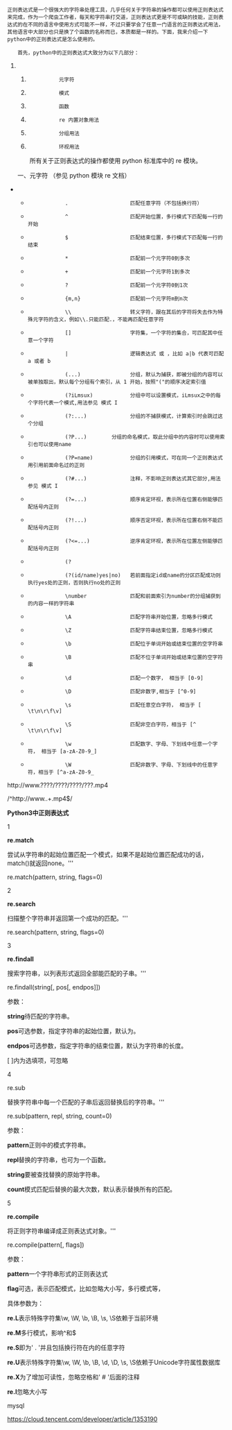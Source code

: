  	正则表达式是一个很强大的字符串处理工具，几乎任何关于字符串的操作都可以使用正则表达式来完成，作为一个爬虫工作者，每天和字符串打交道，正则表达式更是不可或缺的技能，正则表达式的在不同的语言中使用方式可能不一样，不过只要学会了任意一门语言的正则表达式用法，其他语言中大部分也只是换了个函数的名称而已，本质都是一样的。下面，我来介绍一下python中的正则表达式是怎么使用的。 

 	　　首先，python中的正则表达式大致分为以下几部分： 

1. 1.  				元字符 			
   2.  				模式 			
   3.  				函数 			
   4.  				re 内置对象用法 			
   5.  				分组用法 			
   6.  				环视用法 			

 	　　所有关于正则表达式的操作都使用 python 标准库中的 re 模块。 

 	一、元字符 （参见 python 模块 re 文档） 

- -  				.                    匹配任意字符（不包括换行符） 			
  -  				^                    匹配开始位置，多行模式下匹配每一行的开始 			
  -  				$                    匹配结束位置，多行模式下匹配每一行的结束 			
  -  				*                    匹配前一个元字符0到多次 			
  -  				+                    匹配前一个元字符1到多次 			
  -  				?                    匹配前一个元字符0到1次 			
  -  				{m,n}                匹配前一个元字符m到n次 			
  -  				\\                   转义字符，跟在其后的字符将失去作为特殊元字符的含义，例如\\.只能匹配.，不能再匹配任意字符 			
  -  				[]                   字符集，一个字符的集合，可匹配其中任意一个字符 			
  -  				|                    逻辑表达式 或 ，比如 a|b 代表可匹配 a 或者 b 			
  -  				(...)                分组，默认为捕获，即被分组的内容可以被单独取出，默认每个分组有个索引，从 1 开始，按照"("的顺序决定索引值 			
  -  				(?iLmsux)            分组中可以设置模式，iLmsux之中的每个字符代表一个模式,用法参见 模式 I
      			
  -  				(?:...)              分组的不捕获模式，计算索引时会跳过这个分组 			
  -  				(?P...)        分组的命名模式，取此分组中的内容时可以使用索引也可以使用name 			
  -  				(?P=name)            分组的引用模式，可在同一个正则表达式用引用前面命名过的正则 			
  -  				(?#...)              注释，不影响正则表达式其它部分,用法参见 模式 I 			
  -  				(?=...)              顺序肯定环视，表示所在位置右侧能够匹配括号内正则 			
  -  				(?!...)              顺序否定环视，表示所在位置右侧不能匹配括号内正则 			
  -  				(?<=...)             逆序肯定环视，表示所在位置左侧能够匹配括号内正则 			
  -  				(? 			
  -  				(?(id/name)yes|no)   若前面指定id或name的分区匹配成功则执行yes处的正则，否则执行no处的正则
      			
  -  				\number              匹配和前面索引为number的分组捕获到的内容一样的字符串 			
  -  				\A                   匹配字符串开始位置，忽略多行模式 			
  -  				\Z                   匹配字符串结束位置，忽略多行模式 			
  -  				\b                   匹配位于单词开始或结束位置的空字符串 			
  -  				\B                   匹配不位于单词开始或结束位置的空字符串 			
  -  				\d                   匹配一个数字， 相当于 [0-9] 			
  -  				\D                   匹配非数字,相当于 [^0-9] 			
  -  				\s                   匹配任意空白字符， 相当于 [ \t\n\r\f\v] 			
  -  				\S                   匹配非空白字符，相当于 [^ \t\n\r\f\v] 			
  -  				\w                   匹配数字、字母、下划线中任意一个字符， 相当于 [a-zA-Z0-9_] 			
  -  				\W                   匹配非数字、字母、下划线中的任意字符，相当于 [^a-zA-Z0-9_ 			



http://www.????/????/????/???.mp4



/^http:\/\/www\..+\.mp4$/







**Python3中正则表达式**

1

**re.match**

尝试从字符串的起始位置匹配一个模式，如果不是起始位置匹配成功的话，match()就返回none。'''

re.match(pattern, string, flags=0)

2

**re.search**

扫描整个字符串并返回第一个成功的匹配。'''

re.search(pattern, string, flags=0)

3

**re.findall**

搜索字符串，以列表形式返回全部能匹配的子串。'''

re.findall(string[, pos[, endpos]])

参数：

**string**待匹配的字符串。

**pos**可选参数，指定字符串的起始位置，默认为。

**endpos**可选参数，指定字符串的结束位置，默认为字符串的长度。

[ ]内为选填项，可忽略

4

re.sub

替换字符串中每一个匹配的子串后返回替换后的字符串。'''

re.sub(pattern, repl, string, count=0)

参数：

**pattern**正则中的模式字符串。

**repl**替换的字符串，也可为一个函数。

**string**要被查找替换的原始字符串。

**count**模式匹配后替换的最大次数，默认表示替换所有的匹配。

5

**re.compile**

将正则字符串编译成正则表达式对象。'''

re.compile(pattern[, flags])

参数：

**pattern**一个字符串形式的正则表达式

**flag**可选，表示匹配模式，比如忽略大小写，多行模式等，

具体参数为：

**re.L**表示特殊字符集\w, \W,       \b, \B, \s, \S依赖于当前环境

**re.M**多行模式，影响^和$

**re.S**即为' . '并且包括换行符在内的任意字符

**re.U**表示特殊字符集\w, \W,       \b, \B, \d, \D, \s, \S依赖于Unicode字符属性数据库

**re.X**为了增加可读性，忽略空格和'       # '后面的注释

**re.I**忽略大小写









mysql

https://cloud.tencent.com/developer/article/1353190